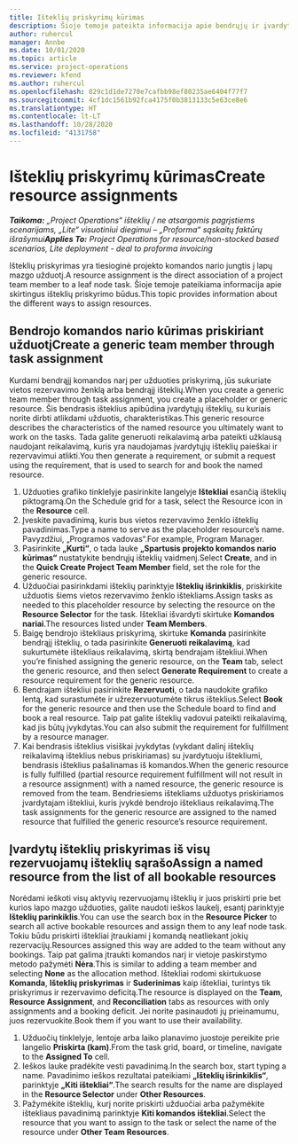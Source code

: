 ```yaml
---
title: Išteklių priskyrimų kūrimas
description: Šioje temoje pateikta informacija apie bendrųjų ir įvardytųjų išteklių priskyrimų kūrimą.
author: ruhercul
manager: Annbe
ms.date: 10/01/2020
ms.topic: article
ms.service: project-operations
ms.reviewer: kfend
ms.author: ruhercul
ms.openlocfilehash: 829c1d1de7270e7cafbb98ef80235ae6404f77f7
ms.sourcegitcommit: 4cf1dc1561b92fca4175f0b3813133c5e63ce8e6
ms.translationtype: HT
ms.contentlocale: lt-LT
ms.lasthandoff: 10/28/2020
ms.locfileid: "4131758"
---
```

# <a name="create-resource-assignments"></a><span data-ttu-id="2165b-103">Išteklių priskyrimų kūrimas</span><span class="sxs-lookup"><span data-stu-id="2165b-103">Create resource assignments</span></span>

<span data-ttu-id="2165b-104">_**Taikoma:** „Project Operations“ išteklių / ne atsargomis pagrįstiems scenarijams, „Lite“ visuotiniui diegimui – „Proforma“ sąskaitų faktūrų išrašymui_</span><span class="sxs-lookup"><span data-stu-id="2165b-104">_**Applies To:** Project Operations for resource/non-stocked based scenarios, Lite deployment - deal to proforma invoicing_</span></span>


<span data-ttu-id="2165b-105">Išteklių priskyrimas yra tiesioginė projekto komandos nario jungtis į lapų mazgo užduotį.</span><span class="sxs-lookup"><span data-stu-id="2165b-105">A resource assignment is the direct association of a project team member to a leaf node task.</span></span> <span data-ttu-id="2165b-106">Šioje temoje pateikiama informacija apie skirtingus išteklių priskyrimo būdus.</span><span class="sxs-lookup"><span data-stu-id="2165b-106">This topic provides information about the different ways to assign resources.</span></span>

## <a name="create-a-generic-team-member-through-task-assignment"></a><span data-ttu-id="2165b-107">Bendrojo komandos nario kūrimas priskiriant užduotį</span><span class="sxs-lookup"><span data-stu-id="2165b-107">Create a generic team member through task assignment</span></span>


<span data-ttu-id="2165b-108">Kurdami bendrąjį komandos narį per užduoties priskyrimą, jūs sukuriate vietos rezervavimo ženklą arba bendrąjį išteklių.</span><span class="sxs-lookup"><span data-stu-id="2165b-108">When you create a generic team member through task assignment, you create a placeholder or generic resource.</span></span> <span data-ttu-id="2165b-109">Šis bendrasis išteklius apibūdina įvardytųjų išteklių, su kuriais norite dirbti atlikdami užduotis, charakteristikas.</span><span class="sxs-lookup"><span data-stu-id="2165b-109">This generic resource describes the characteristics of the named resource you ultimately want to work on the tasks.</span></span> <span data-ttu-id="2165b-110">Tada galite generuoti reikalavimą arba pateikti užklausą naudojant reikalavimą, kuris yra naudojamas įvardytųjų išteklių paieškai ir rezervavimui atlikti.</span><span class="sxs-lookup"><span data-stu-id="2165b-110">You then generate a requirement, or submit a request using the requirement, that is used to search for and book the named resource.</span></span>

1. <span data-ttu-id="2165b-111">Užduoties grafiko tinklelyje pasirinkite langelyje **Ištekliai** esančią išteklių piktogramą.</span><span class="sxs-lookup"><span data-stu-id="2165b-111">On the Schedule grid for a task, select the Resource icon in the **Resource** cell.</span></span>
2. <span data-ttu-id="2165b-112">Įveskite pavadinimą, kuris bus vietos rezervavimo ženklo išteklių pavadinimas.</span><span class="sxs-lookup"><span data-stu-id="2165b-112">Type a name to serve as the placeholder resource’s name.</span></span> <span data-ttu-id="2165b-113">Pavyzdžiui, „Programos vadovas“.</span><span class="sxs-lookup"><span data-stu-id="2165b-113">For example, Program Manager.</span></span>
3. <span data-ttu-id="2165b-114">Pasirinkite **„Kurti“**, o tada lauke **„Spartusis projekto komandos nario kūrimas“** nustatykite bendrųjų išteklių vaidmenį.</span><span class="sxs-lookup"><span data-stu-id="2165b-114">Select **Create**, and in the **Quick Create Project Team Member** field, set the role for the generic resource.</span></span>
4. <span data-ttu-id="2165b-115">Užduočiai pasirinkdami išteklių parinktyje **Išteklių išrinkiklis**, priskirkite užduotis šiems vietos rezervavimo ženklo ištekliams.</span><span class="sxs-lookup"><span data-stu-id="2165b-115">Assign tasks as needed to this placeholder resource by selecting the resource on the **Resource Selector** for the task.</span></span> <span data-ttu-id="2165b-116">Ištekliai išvardyti skirtuke **Komandos nariai**.</span><span class="sxs-lookup"><span data-stu-id="2165b-116">The resources listed under **Team Members**.</span></span>
5. <span data-ttu-id="2165b-117">Baigę bendrojo ištekliaus priskyrimą, skirtuke **Komanda** pasirinkite bendrąjį išteklių, o tada pasirinkite **Generuoti reikalavimą**, kad sukurtumėte ištekliaus reikalavimą, skirtą bendrajam ištekliui.</span><span class="sxs-lookup"><span data-stu-id="2165b-117">When you’re finished assigning the generic resource, on the **Team** tab, select the generic resource, and then select **Generate Requirement** to create a resource requirement for the generic resource.</span></span>
6. <span data-ttu-id="2165b-118">Bendrajam ištekliui pasirinkite **Rezervuoti**, o tada naudokite grafiko lentą, kad surastumėte ir užrezervuotumėte tikrus išteklius.</span><span class="sxs-lookup"><span data-stu-id="2165b-118">Select **Book** for the generic resource and then use the Schedule board to find and book a real resource.</span></span> <span data-ttu-id="2165b-119">Taip pat galite išteklių vadovui pateikti reikalavimą, kad jis būtų įvykdytas.</span><span class="sxs-lookup"><span data-stu-id="2165b-119">You can also submit the requirement for fulfillment by a resource manager.</span></span>
7. <span data-ttu-id="2165b-120">Kai bendrasis išteklius visiškai įvykdytas (vykdant dalinį išteklių reikalavimą išteklius nebus priskiriamas) su įvardytuoju ištekliumi, bendrasis išteklius pašalinamas iš komandos.</span><span class="sxs-lookup"><span data-stu-id="2165b-120">When the generic resource is fully fulfilled (partial resource requirement fulfillment will not result in a resource assignment) with a named resource, the generic resource is removed from the team.</span></span> <span data-ttu-id="2165b-121">Bendriesiems ištekliams užduotys priskiriamos įvardytajam ištekliui, kuris įvykdė bendrojo ištekliaus reikalavimą.</span><span class="sxs-lookup"><span data-stu-id="2165b-121">The task assignments for the generic resource are assigned to the named resource that fulfilled the generic resource’s resource requirement.</span></span>

## <a name="assign-a-named-resource-from-the-list-of-all-bookable-resources"></a><span data-ttu-id="2165b-122">Įvardytų išteklių priskyrimas iš visų rezervuojamų išteklių sąrašo</span><span class="sxs-lookup"><span data-stu-id="2165b-122">Assign a named resource from the list of all bookable resources</span></span>

<span data-ttu-id="2165b-123">Norėdami ieškoti visų aktyvių rezervuojamų išteklių ir juos priskirti prie bet kurios lapo mazgo užduoties, galite naudoti ieškos laukelį, esantį parinktyje **Išteklių parinkiklis**.</span><span class="sxs-lookup"><span data-stu-id="2165b-123">You can use the search box in the **Resource Picker** to search all active bookable resources and assign them to any leaf node task.</span></span> <span data-ttu-id="2165b-124">Tokiu būdu priskirti ištekliai įtraukiami į komandą neatliekant jokių rezervacijų.</span><span class="sxs-lookup"><span data-stu-id="2165b-124">Resources assigned this way are added to the team without any bookings.</span></span> <span data-ttu-id="2165b-125">Taip pat galima įtraukti komandos narį ir vietoje paskirstymo metodo pažymėti **Nėra**.</span><span class="sxs-lookup"><span data-stu-id="2165b-125">This is similar to adding a team member and selecting **None** as the allocation method.</span></span> <span data-ttu-id="2165b-126">Ištekliai rodomi skirtukuose **Komanda**, **Išteklių priskyrimas** ir **Suderinimas** kaip ištekliai, turintys tik priskyrimus ir rezervavimo deficitą.</span><span class="sxs-lookup"><span data-stu-id="2165b-126">The resource is displayed on the **Team**, **Resource Assignment**, and **Reconciliation** tabs as resources with only assignments and a booking deficit.</span></span> <span data-ttu-id="2165b-127">Jei norite pasinaudoti jų prieinamumu, juos rezervuokite.</span><span class="sxs-lookup"><span data-stu-id="2165b-127">Book them if you want to use their availability.</span></span>

1. <span data-ttu-id="2165b-128">Užduočių tinklelyje, lentoje arba laiko planavimo juostoje pereikite prie langelio **Priskirta (kam)**.</span><span class="sxs-lookup"><span data-stu-id="2165b-128">From the task grid, board, or timeline, navigate to the **Assigned To** cell.</span></span>
2. <span data-ttu-id="2165b-129">Ieškos lauke pradėkite vesti pavadinimą.</span><span class="sxs-lookup"><span data-stu-id="2165b-129">In the search box, start typing a name.</span></span> <span data-ttu-id="2165b-130">Pavadinimo ieškos rezultatai pateikiami **„Išteklių išrinkiklis“**, parinktyje **„Kiti ištekliai“**.</span><span class="sxs-lookup"><span data-stu-id="2165b-130">The search results for the name are displayed in the **Resource Selector** under **Other Resources**.</span></span>
3. <span data-ttu-id="2165b-131">Pažymėkite išteklių, kurį norite priskirti užduočiai arba pažymėkite ištekliaus pavadinimą parinktyje **Kiti komandos ištekliai**.</span><span class="sxs-lookup"><span data-stu-id="2165b-131">Select the resource that you want to assign to the task or select the name of the resource under **Other Team Resources**.</span></span>
